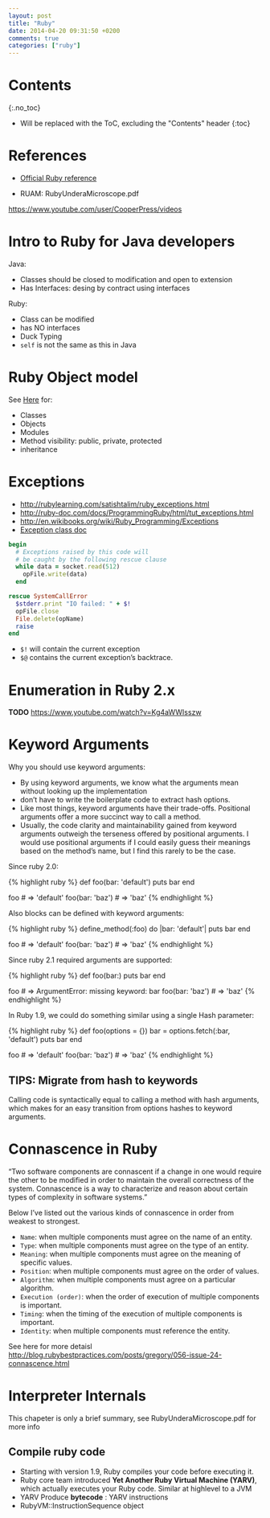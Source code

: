 ```yaml
---
layout: post
title: "Ruby"
date: 2014-04-20 09:31:50 +0200
comments: true
categories: ["ruby"]
---
```


# Contents
{:.no_toc}

* Will be replaced with the ToC, excluding the "Contents" header
{:toc}

# References

* [Official Ruby reference](http://www.ruby-doc.org/)

* RUAM: RubyUnderaMicroscope.pdf

https://www.youtube.com/user/CooperPress/videos

# Intro to Ruby for Java developers

Java:

* Classes should be closed to modification and open to extension
* Has Interfaces: desing by contract using interfaces

Ruby:

* Class can be modified
* has NO interfaces
* Duck Typing
* `self` is not the same as this in Java


# Ruby Object model

See [Here]({{site.url}}/guides/ruby_object_model.html) for:

* Classes
* Objects
* Modules
* Method visibility: public, private, protected
* inheritance

# Exceptions

* http://rubylearning.com/satishtalim/ruby_exceptions.html
* http://ruby-doc.com/docs/ProgrammingRuby/html/tut_exceptions.html
* http://en.wikibooks.org/wiki/Ruby_Programming/Exceptions
* [Exception class doc](http://www.ruby-doc.org/core-2.1.5/Exception.html)

~~~ruby
begin
  # Exceptions raised by this code will
  # be caught by the following rescue clause
  while data = socket.read(512)
    opFile.write(data)
  end

rescue SystemCallError
  $stderr.print "IO failed: " + $!
  opFile.close
  File.delete(opName)
  raise
end
~~~

* `$!` will contain the current exception
* `$@` contains the current exception’s backtrace.


# Enumeration in Ruby 2.x

**TODO**
https://www.youtube.com/watch?v=Kg4aWWIsszw

# Keyword Arguments

Why you should use keyword arguments:

* By using keyword arguments, we know what the arguments mean without looking up the implementation
* don’t have to write the boilerplate code to extract hash options.
* Like most things, keyword arguments have their trade-offs. Positional arguments offer a more succinct way to call a method.
* Usually, the code clarity and maintainability gained from keyword arguments outweigh the terseness offered by positional arguments. I would use positional arguments if I could easily guess their meanings based on the method’s name, but I find this rarely to be the case.

Since ruby 2.0:

{% highlight ruby %}
def foo(bar: 'default')
  puts bar
end

foo # => 'default'
foo(bar: 'baz') # => 'baz'
{% endhighlight %}


Also blocks can be defined with keyword arguments:

{% highlight ruby %}
define_method(:foo) do |bar: 'default'|
  puts bar
end

foo # => 'default'
foo(bar: 'baz') # => 'baz'
{% endhighlight %}

Since ruby 2.1 required arguments are supported:

{% highlight ruby %}
def foo(bar:)
  puts bar
end

foo # => ArgumentError: missing keyword: bar
foo(bar: 'baz') # => 'baz'
{% endhighlight %}


In Ruby 1.9, we could do something similar using a single Hash parameter:

{% highlight ruby %}
def foo(options = {})
  bar = options.fetch(:bar, 'default')
  puts bar
end

foo # => 'default'
foo(bar: 'baz') # => 'baz'
{% endhighlight %}


## TIPS: Migrate from hash to keywords

Calling code is syntactically equal to calling a method with hash arguments, which makes for an easy transition from options hashes to keyword arguments.

# Connascence in Ruby


“Two software components are connascent if a change in one would require the other to be modified in order to maintain the overall correctness of the system. Connascence is a way to characterize and reason about certain types of complexity in software systems.”

Below I’ve listed out the various kinds of connascence in order from weakest to strongest.

* `Name`: when multiple components must agree on the name of an entity.
* `Type`: when multiple components must agree on the type of an entity.
* `Meaning`: when multiple components must agree on the meaning of specific values.
* `Position`: when multiple components must agree on the order of values.
* `Algorithm`: when multiple components must agree on a particular algorithm.
* `Execution (order)`: when the order of execution of multiple components is important.
* `Timing`: when the timing of the execution of multiple components is important.
* `Identity`: when multiple components must reference the entity.

See here for more detaisl http://blog.rubybestpractices.com/posts/gregory/056-issue-24-connascence.html

# Interpreter Internals
This chapeter is only a brief summary, see RubyUnderaMicroscope.pdf for
more info

## Compile ruby code

* Starting with version 1.9, Ruby compiles your code before executing it.
* Ruby core team introduced **Yet Another Ruby Virtual Machine (YARV)**,
    which actually executes your Ruby code. Similar at highlevel to a
    JVM
* YARV Produce **bytecode** : YARV instructions
* RubyVM::InstructionSequence object

